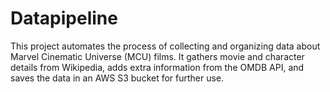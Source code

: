 # Datapipeline
This project automates the process of collecting and organizing data about Marvel Cinematic Universe (MCU) films. It gathers movie and character details from Wikipedia, adds extra information from the OMDB API, and saves the data in an AWS S3 bucket for further use.
